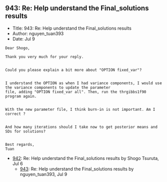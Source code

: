 ## 943: Re: Help understand the Final_solutions results

- Title: 943: Re: Help understand the Final_solutions results
- Author: nguyen_tuan393
- Date: Jul 9

```
Dear Shogo,

Thank you very much for your reply.


Could you please explain a bit more about "OPTION fixed_var"?


I understand the OPTION as when I had variance components, I would use the variance components to update the parameter
file, adding "OPTION fixed_var all". Then, run the thrgibbs1f90 program again. 


With the new parameter file, I think burn-in is not important. Am I correct ?


And how many iterations should I take now to get posterior means and SDs for solutions?


Best regards,
Tuan

```

- [942](0942.md): Re: Help understand the Final_solutions results by Shogo Tsuruta, Jul 6
    - [943](0943.md): Re: Help understand the Final_solutions results by nguyen_tuan393, Jul 9
